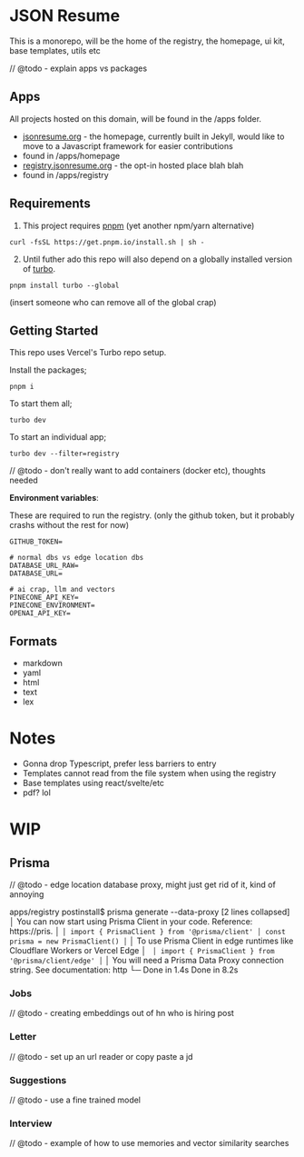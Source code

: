# JSON Resume

This is a monorepo, will be the home of the registry, the homepage, ui kit, base templates, utils etc

// @todo - explain apps vs packages

## Apps

All projects hosted on this domain, will be found in the /apps folder.

- [jsonresume.org](https://jsonresume.org) - the homepage, currently built in Jekyll, would like to move to a Javascript framework for easier contributions
 - found in /apps/homepage
- [registry.jsonresume.org](https://registry.jsonresume.org) - the opt-in hosted place blah blah
 - found in /apps/registry

## Requirements

1. This project requires [pnpm](https://pnpm.io/installation) (yet another npm/yarn alternative)

```
curl -fsSL https://get.pnpm.io/install.sh | sh -
```

2. Until futher ado this repo will also depend on a globally installed version of [turbo](https://turbo.build/repo/docs/installing).

```
pnpm install turbo --global
```

(insert someone who can remove all of the global crap)

## Getting Started

This repo uses Vercel's Turbo repo setup.

Install the packages;

```
pnpm i
```

To start them all;

```
turbo dev
```

To start an individual app;

```
turbo dev --filter=registry
```

// @todo - don't really want to add containers (docker etc), thoughts needed

**Environment variables**:

These are required to run the registry. (only the github token, but it probably crashs without the rest for now)

```
GITHUB_TOKEN=

# normal dbs vs edge location dbs
DATABASE_URL_RAW=
DATABASE_URL=

# ai crap, llm and vectors
PINECONE_API_KEY=
PINECONE_ENVIRONMENT=
OPENAI_API_KEY=
```

## Formats

- markdown
- yaml
- html
- text
- lex

# Notes
- Gonna drop Typescript, prefer less barriers to entry
- Templates cannot read from the file system when using the registry
- Base templates using react/svelte/etc
- pdf? lol


# WIP

## Prisma

// @todo - edge location database proxy, might just get rid of it, kind of annoying

apps/registry postinstall$ prisma generate --data-proxy
[2 lines collapsed]
│ You can now start using Prisma Client in your code. Reference: https://pris.
│ ```
│ import { PrismaClient } from '@prisma/client'
│ const prisma = new PrismaClient()
│ ```
│ To use Prisma Client in edge runtimes like Cloudflare Workers or Vercel Edge
│ ``` 
│ import { PrismaClient } from '@prisma/client/edge'
│ ```
│ You will need a Prisma Data Proxy connection string. See documentation: http
└─ Done in 1.4s
Done in 8.2s


### Jobs

// @todo - creating embeddings out of hn who is hiring post

### Letter

// @todo - set up an url reader or copy paste a jd

### Suggestions

// @todo - use a fine trained model

### Interview

// @todo - example of how to use memories and vector similarity searches

